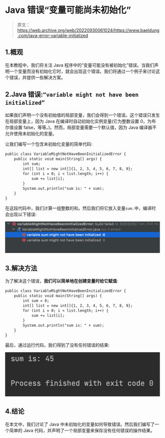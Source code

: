 # Java 错误“变量可能尚未初始化”

> 原文：<https://web.archive.org/web/20220930061024/https://www.baeldung.com/java-error-variable-initialized>

## 1.概观

在本教程中，我们将关注 Java 程序中的“变量可能没有被初始化”错误。当我们声明一个变量而没有初始化它时，就会出现这个错误。我们将通过一个例子来讨论这个错误，并提供一些解决方案。

## 2.Java 错误:`“variable might not have been initialized”`

如果我们声明一个没有初始值的局部变量，我们会得到一个错误。这个错误只发生在局部变量上，因为 Java 在编译时自动初始化实例变量(它为整数设置 0，为布尔值设置 false，等等。)。然而，局部变量需要一个默认值，因为 Java 编译器不允许使用未初始化的变量。

让我们编写一个包含未初始化变量的简单代码:

```
public class VariableMightNotHaveBeenInitializedError {
    public static void main(String[] args) {
        int sum;
        int[] list = new int[]{1, 2, 3, 4, 5, 6, 7, 8, 9};
        for (int i = 0; i < list.length; i++) {
            sum += list[i];
        }
        System.out.println("sum is: " + sum);
    }
}
```

在这段代码中，我们计算一组整数的和。然后我们将它放入变量`sum.`中，编译时会出现以下错误:

[![compile error](img/786014d976c8ba18ed6c3272795056b4.png)](/web/20221208143921/https://www.baeldung.com/wp-content/uploads/2022/04/Screenshot-2022-03-30-at-12.45.37.png)

## 3.解决方法

为了解决这个错误，**我们可以简单地在创建变量时给它赋值**:

```
public class VariableMightNotHaveBeenInitializedError {
    public static void main(String[] args) {
        int sum = 0;
        int[] list = new int[]{1, 2, 3, 4, 5, 6, 7, 8, 9};
        for (int i = 0; i < list.length; i++) {
            sum += list[i];
        }
        System.out.println("sum is: " + sum);
    }
}
```

最后，通过运行代码，我们得到了没有任何错误的结果:

[![fixing error](img/6a2e0fb22eb4d2e5722aa07dce1b3a22.png)](/web/20221208143921/https://www.baeldung.com/wp-content/uploads/2022/04/Screenshot-2022-04-04-at-13.58.25.png)

## 4.结论

在本文中，我们讨论了 Java 中未初始化的变量如何导致错误。然后我们编写了一个简单的 Java 代码，并声明了一个局部变量来保存没有任何错误的操作结果。